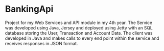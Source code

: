 # BankingApi
Project for my Web Services and API module in my 4th year. The Service was developed using Java, Jersey and deployed using Jetty with an SQL database storing the User, Transaction and Account Data. The client was developed in Java and makes calls to every end point within the service and receives responses in JSON format.
